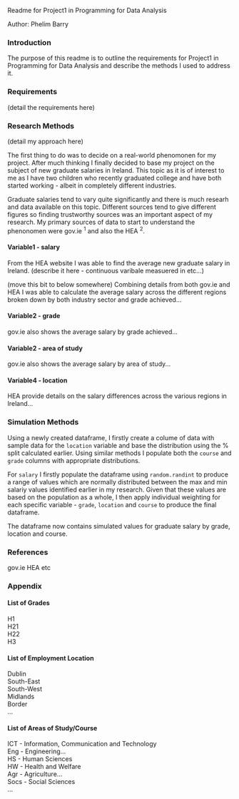 Readme for Project1 in Programming for Data Analysis

Author: Phelim Barry

### Introduction
The purpose of this readme is to outline the requirements for Project1 in Programming for Data Analysis and describe the methods I used to address it.

### Requirements
(detail the requirements here)


### Research Methods
(detail my approach here)

The first thing to do was to decide on a real-world phenomonen for my project. After much thinking I finally decided to base my project on the subject of new graduate salaries in Ireland. This topic as it is of interest to me as I have two children who recently graduated college and have both started working - albeit in completely different industries.

Graduate salaries tend to vary quite significantly and there is much researh and data available on this topic. Different sources tend to give different figures so finding trustworthy sources was an important aspect of my research. My primary sources of data to start to understand the phenonomen were gov.ie $^1$ and also the HEA $^2$. 

#### Variable1 - salary
From the HEA website I was able to find the average new graduate salary in Ireland. 
(describe it here - continuous varibale measuered in etc...)


(move this bit to below somewhere)
Combining details from both gov.ie and HEA I was able to calculate the average salary across the different regions broken down by both industry sector and grade achieved...

#### Variable2 - grade
gov.ie also shows the average salary by grade achieved...

#### Variable2 - area of study
gov.ie also shows the average salary by area of study...

#### Variable4 - location
HEA provide details on the salary differences across the various regions in Ireland...

### Simulation Methods
Using a newly created dataframe, I firstly create a colume of data with sample data for the ```location``` variable and base the distribution using the % split calculated earlier. Using similar methods I populate both the ```course``` and ```grade``` columns with appropriate distributions.   

For ```salary``` I firstly populate the dataframe using ```random.randint``` to produce a range of values which are normally distributed between the max and min salariy values identified earlier in my research. Given that these values are based on the population as a whole, I then apply individual weighting for each specific variable - ```grade```, ```location``` and ```course``` to produce the final dataframe.   

The dataframe now contains simulated values for graduate salary by grade, location and course.

### References
gov.ie
HEA
etc

### Appendix

#### List of Grades
H1   
H21   
H22   
H3   

#### List of Employment Location
Dublin   
South-East   
South-West   
Midlands   
Border   
...

#### List of Areas of Study/Course
ICT - Information, Communication and Technology   
Eng - Engineering...   
HS - Human Sciences   
HW - Health and Welfare   
Agr - Agriculture...   
Socs - Social Sciences   
...
